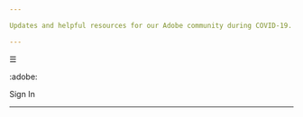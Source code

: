 ```yaml
---

Updates and helpful resources for our Adobe community during COVID-19. Learn more

---
```


☰

:adobe:

Sign In

---

<script>loadLocalHeader()</script>